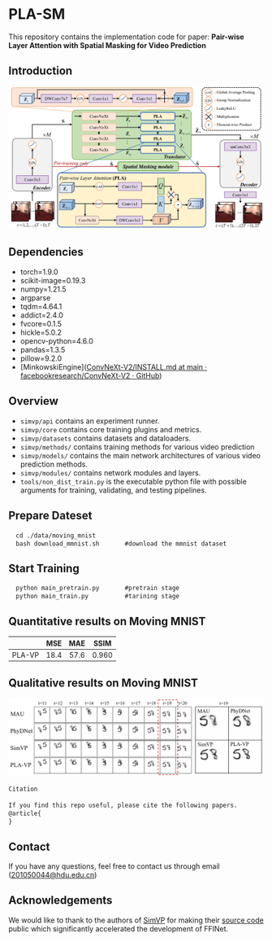 # PLA-SM

This repository contains the implementation code for paper:
**Pair-wise Layer Attention with Spatial Masking for Video Prediction**  

## Introduction

<p align="center">
    <img src="./readme_figures/overall_framework.png" width="600"> <br>
</p>

## Dependencies

* torch=1.9.0
* scikit-image=0.19.3
* numpy=1.21.5
* argparse
* tqdm=4.64.1
* addict=2.4.0
* fvcore=0.1.5
* hickle=5.0.2
* opencv-python=4.6.0
* pandas=1.3.5
* pillow=9.2.0
* [MinkowskiEngine]([ConvNeXt-V2/INSTALL.md at main · facebookresearch/ConvNeXt-V2 · GitHub](https://github.com/facebookresearch/ConvNeXt-V2/blob/main/INSTALL.md))

## Overview

* `simvp/api` contains an experiment runner.
* `simvp/core` contains core training plugins and metrics.
* `simvp/datasets` contains datasets and dataloaders.
* `simvp/methods/` contains training methods for various video prediction
* `simvp/models/` contains the main network architectures of various video prediction methods.
* `simvp/modules/` contains network modules and layers.
* `tools/non_dist_train.py` is the executable python file with possible arguments for training, validating, and testing pipelines.

## Prepare Dateset

```
  cd ./data/moving_mnist        
  bash download_mmnist.sh       #download the mmnist dataset
```

## Start Training

```
  python main_pretrain.py       #pretrain stage
  python main_train.py          #tarining stage
```

## Quantitative results on Moving MNIST

|                 | MSE  | MAE  | SSIM  |
|:---------------:|:----:|:----:|:-----:|
| PLA-VP          | 18.4 | 57.6 | 0.960 |

## Qualitative results on Moving MNIST

<p align="center">
    <img src="./readme_figures/qualitative_mmnist.png" width="600"> <br>
</p>

```
Citation

If you find this repo useful, please cite the following papers.
@article{
}
```

## Contact

If you have any questions, feel free to contact us through email (201050044@hdu.edu.cn)

## Acknowledgements

We would like to thank to the authors of [SimVP](https://ieeexplore.ieee.org/stamp/stamp.jsp?tp=&arnumber=9879439) for making their [source code](https://github.com/gaozhangyang/SimVP-Simpler-yet-Better-Video-Prediction) public which significantly accelerated the development of FFINet.
